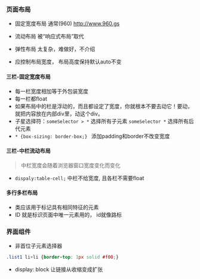 ### 页面布局
- 固定宽度布局 通常(960)  http://www.960.gs
- 流动布局 被“响应式布局”取代
- 弹性布局 太复杂，难做好，不介绍

- 应控制布局宽度， 布局高度保持默认auto不变

#### 三栏-固定宽度布局
- 每一栏宽度相加等于外包装宽度
- 每一栏都float
- 如果布局中的栏是浮动的，而且都设定了宽度，你就根本不要去动它！要动，就把内容放在内部div里，动这个div。
- 子星选择符：`someSelector > *` 选择所有子元素 `someSelector *` 选择所有后代元素
- `* {box-sizing: border-box;} ` 添加padding和border不改变宽度

#### 三栏-中栏流动布局
> 中栏宽度会随着浏览器窗口宽度变化而变化
- `dispaly:table-cell;` 中栏不给宽度, 且各栏不需要float

#### 多行多栏布局
- 类应该用于标记具有相同特征的元素
- ID 就是标识页面中唯一元素用的， id就像路标


### 界面组件
- 非首位子元素选择器
```css
.list1 li+li {border-top: 1px solid #f00;}
```

- display: block 让链接从收缩变成扩张








